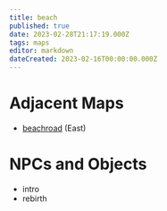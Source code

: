 ```yaml
---
title: beach
published: true
date: 2023-02-28T21:17:19.000Z
tags: maps
editor: markdown
dateCreated: 2023-02-16T00:00:00.000Z
---
```



# Adjacent Maps
 * [beachroad](/maps/beachroad) (East)

# NPCs and Objects
 * intro
 * rebirth
